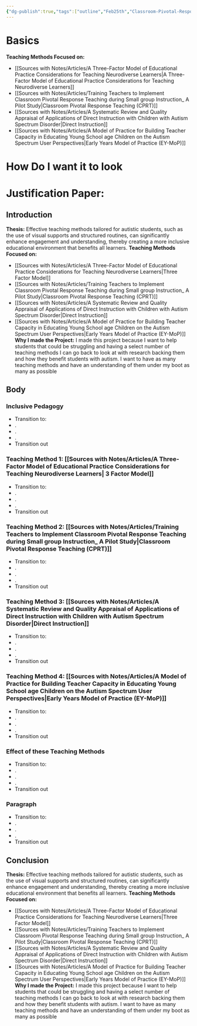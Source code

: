 ```yaml
---
{"dg-publish":true,"tags":["outline","Feb25th","Classroom-Pivotal-Response-Teaching-CPRT","3factormethod","direct-instruction","eymop"],"permalink":"/Capstone Writing/Outline/","dgPassFrontmatter":true}
---
```


# Basics 

**Teaching Methods Focused on:**
- [[Sources with Notes/Articles/A Three-Factor Model of Educational Practice Considerations for Teaching Neurodiverse Learners\|A Three-Factor Model of Educational Practice Considerations for Teaching Neurodiverse Learners]]
- [[Sources with Notes/Articles/Training Teachers to Implement Classroom Pivotal Response Teaching during  Small group Instruction_ A Pilot Study\|Classroom Pivotal Response Teaching (CPRT)]]
- [[Sources with Notes/Articles/A Systematic Review and Quality Appraisal of Applications of Direct Instruction with Children with Autism Spectrum Disorder\|Direct Instruction]]
- [[Sources with Notes/Articles/A Model of Practice for Building Teacher Capacity in Educating Young School age Children on the Autism Spectrum User Perspectives\|Early Years Model of Practice (EY-MoP)]]

# **How Do I want it to look**
# **Justification Paper:**
## **Introduction**
**Thesis:** Effective teaching methods tailored for autistic students, such as the use of visual supports and structured routines, can significantly enhance engagement and understanding, thereby creating a more inclusive educational environment that benefits all learners.
**Teaching Methods Focused on:**
- [[Sources with Notes/Articles/A Three-Factor Model of Educational Practice Considerations for Teaching Neurodiverse Learners\|Three Factor Model]]
- [[Sources with Notes/Articles/Training Teachers to Implement Classroom Pivotal Response Teaching during  Small group Instruction_ A Pilot Study\|Classroom Pivotal Response Teaching (CPRT)]]
- [[Sources with Notes/Articles/A Systematic Review and Quality Appraisal of Applications of Direct Instruction with Children with Autism Spectrum Disorder\|Direct Instruction]]
- [[Sources with Notes/Articles/A Model of Practice for Building Teacher Capacity in Educating Young School age Children on the Autism Spectrum User Perspectives\|Early Years Model of Practice (EY-MoP)]]
**Why I made the Project:** I made this project because I want to help students that could be struggling and having a select number of teaching methods I can go back to look at with research backing them and how they benefit students with autism.  I want to have as many teaching methods and have an understanding of them under my boot as many as possible


## Body

### Inclusive Pedagogy
- Transition to: 
- .
- .
- .
- Transition out

### Teaching Method 1: [[Sources with Notes/Articles/A Three-Factor Model of Educational Practice Considerations for Teaching Neurodiverse Learners\| 3 Factor Model]]
- Transition to: 
- .
- .
- .
- Transition out

### Teaching Method 2: [[Sources with Notes/Articles/Training Teachers to Implement Classroom Pivotal Response Teaching during  Small group Instruction_ A Pilot Study\|Classroom Pivotal Response Teaching (CPRT)]]
- Transition to: 
- .
- .
- .
- Transition out


### Teaching Method 3: [[Sources with Notes/Articles/A Systematic Review and Quality Appraisal of Applications of Direct Instruction with Children with Autism Spectrum Disorder\|Direct Instruction]]
- Transition to: 
- .
- .
- .
- Transition out


### Teaching Method 4: [[Sources with Notes/Articles/A Model of Practice for Building Teacher Capacity in Educating Young School age Children on the Autism Spectrum User Perspectives\|Early Years Model of Practice (EY-MoP)]]
- Transition to: 
- .
- .
- .
- Transition out

### Effect of these Teaching Methods
- Transition to: 
- .
- .
- .
- Transition out

### Paragraph
- Transition to: 
- .
- .
- .
- Transition out

## Conclusion
**Thesis:** Effective teaching methods tailored for autistic students, such as the use of visual supports and structured routines, can significantly enhance engagement and understanding, thereby creating a more inclusive educational environment that benefits all learners.
**Teaching Methods Focused on:**
- [[Sources with Notes/Articles/A Three-Factor Model of Educational Practice Considerations for Teaching Neurodiverse Learners\|Three Factor Model]]
- [[Sources with Notes/Articles/Training Teachers to Implement Classroom Pivotal Response Teaching during  Small group Instruction_ A Pilot Study\|Classroom Pivotal Response Teaching (CPRT)]]
- [[Sources with Notes/Articles/A Systematic Review and Quality Appraisal of Applications of Direct Instruction with Children with Autism Spectrum Disorder\|Direct Instruction]]
- [[Sources with Notes/Articles/A Model of Practice for Building Teacher Capacity in Educating Young School age Children on the Autism Spectrum User Perspectives\|Early Years Model of Practice (EY-MoP)]]
**Why I made the Project:** I made this project because I want to help students that could be struggling and having a select number of teaching methods I can go back to look at with research backing them and how they benefit students with autism.  I want to have as many teaching methods and have an understanding of them under my boot as many as possible



